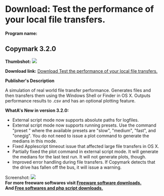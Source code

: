 # Download: Test the performance of your local file transfers.

**Program name:**

## Copymark 3.2.0

  
**Thumbshot:** ![](http://www.freewarefiles.com/screenshot/copymark3_md.gif)   
  
**Download link:** [Download Test the performance of your local file transfers.](http://freesoftwares.boysofts.com/Copymark_program_50785.html)  
  


**Publisher's Description**  
  


A simulation of real world file transfer performance. Generates files and then transfers them using the Windows Shell or Finder in OS X. Outputs performance results to .csv and has an optional plotting feature. 

**WhatA's New in version 3.2.0:**

  * External script mode now supports absolute paths for logfiles. 
  * External script mode now supports running presets. Use the command "preset " where the available presets are "slow", "medium", "fast", and "onegig". You do not need to issue a plot command to generate the medians in this mode. 
  * Fixed Applescript timeout issue that affected large file transfers in OS X. 
  * Partially fixed the plot command in external script mode. It will generate the medians for the last test run. It will not generate plots, though. 
  * Improved error handling during file transfers. If Copymark detects that the drive has fallen off the bus, it will issue a warning. 

  
  
Screenshot: ![](http://www.freewarefiles.com/screenshot/copymark3.gif)   
**For more freeware softwares visit [Freeware software downloads.](http://freesoftwares.boysofts.com/)**   
**And [Free softwares and php script downloads.](http://www.boysofts.com/)**
